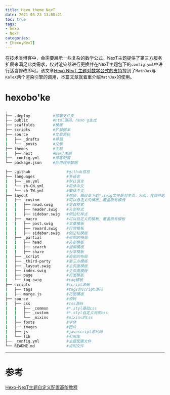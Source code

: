 ```yaml
---
title: Hexo theme NexT
date: 2021-06-23 13:08:21
toc: true
tags: 
- hexo
- NexT
categories:
- [hexo,NexT]
---
```

在技术类博客中，会需要展示一些复杂的数学公式，NexT主题提供了第三方服务扩展来满足此类需求，仅对渲染器进行更换并在NexT主题包下的`config.yml`中进行适当修改即可。该文章[Hexo NexT 主题对数学公式的支持](https://www.jianshu.com/p/8424da4dd673)提到了`MathJax`与`KaTeX`两个渲染引擎的调用，本篇文章就着重介绍`MathJax`的使用。
<!-- more -->

# hexobo'ke
``` bash hexo博客架构
.
├── .deploy          #部署文件夹
├── public           #html源码，hexo g生成
├── scaffolds        #模板
├── scripts          #扩展脚本
├── source           #文章源码
|   ├── _drafts      #草稿
|   └── _posts       #文章
├── themes           #主题
|   ├── next         #NexT主题
├── _config.yml      #博客配置
└── package.json     #应用程序数据
```

``` bash NexT主题架构
├── .github                #github信息
├── languages              #多语言
|   ├── _en.yml            #默认语言
|   └── zh-CN.yml          #简体中文
|   └── zh-TW.yml          #繁体中文
├── layout                 #布局，根目录下的*.swig文件是对主页，分页，存档等的控制
|   ├── _custom            #可以自定义的模板，覆盖原有模板
|   |   ├── head.swig      #文首样式
|   |   ├── header.swig    #头部样式
|   |   ├── sidebar.swig   #侧边栏样式
|   ├── _macro             #可以自定义的模板，覆盖原有模板
|   |   ├── post.swig      #文章模板
|   |   ├── reward.swig    #打赏模板
|   |   ├── sidebar.swig   #侧边栏模板
|   ├── _partial           #局部的布局
|   |   ├── head           #头部模板
|   |   ├── search         #搜索模板
|   |   ├── share          #分享模板
|   ├── _script            #局部的布局
|   ├── _third-party       #第三方模板
|   ├── _layout.swig       #主页面模板
|   ├── index.swig         #主页面模板
|   ├── page               #页面模板
|   └── tag.swig           #tag模板
├── scripts                #script源码
|   ├── tags               #tags的script源码
|   ├── marge.js           #页面模板
├── source                 #源码
|   ├── css                #css源码
|   |   ├── _common        #*.styl基础css
|   |   ├── _custom        #*.styl自定义局部css
|   |   └── _mixins        #mixins的css
|   ├── fonts              #字体
|   ├── images             #图片
|   ├── js                 #javascript源代码
|   └── lib                #引用库
├── _config.yml            #主题配置文件
└── README.md              #说明文件

```
---
# 参考
[Hexo-NexT主题自定义配置高阶教程](https://blog.bill.moe/hexo-theme-next-config-optimization/)